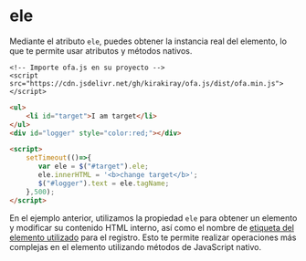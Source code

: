 # ele

Mediante el atributo `ele`, puedes obtener la instancia real del elemento, lo que te permite usar atributos y métodos nativos.

<html-viewer>

```
<!-- Importe ofa.js en su proyecto -->
<script src="https://cdn.jsdelivr.net/gh/kirakiray/ofa.js/dist/ofa.min.js"></script>
```

```html
<ul>
    <li id="target">I am target</li>
</ul>
<div id="logger" style="color:red;"></div>

<script>
    setTimeout(()=>{
       var ele = $("#target").ele;
       ele.innerHTML = '<b>change target</b>';
       $("#logger").text = ele.tagName;
    },500);
</script>
```

</html-viewer>

En el ejemplo anterior, utilizamos la propiedad `ele` para obtener un elemento y modificar su contenido HTML interno, así como el nombre de [etiqueta del elemento utilizado](https://developer.mozilla.org/en-US/docs/Web/API/Element/tagName) para el registro. Esto te permite realizar operaciones más complejas en el elemento utilizando métodos de JavaScript nativo.
